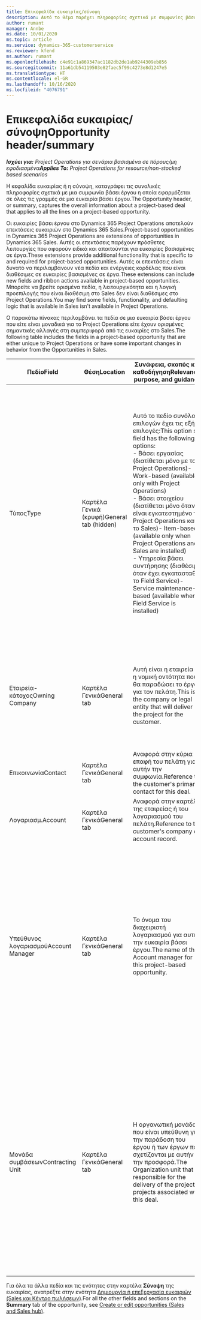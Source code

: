 ```yaml
---
title: Επικεφαλίδα ευκαιρίας/σύνοψη
description: Αυτό το θέμα παρέχει πληροφορίες σχετικά με συμφωνίες βάσει έργου και με γραμμές ευκαιριών βάσει έργου.
author: rumant
manager: Annbe
ms.date: 10/01/2020
ms.topic: article
ms.service: dynamics-365-customerservice
ms.reviewer: kfend
ms.author: rumant
ms.openlocfilehash: c4e91c1a869347ac1182db2de1ab9244309eb856
ms.sourcegitcommit: 11a61db54119503e82faec5f99c4273e8d1247e5
ms.translationtype: HT
ms.contentlocale: el-GR
ms.lasthandoff: 10/16/2020
ms.locfileid: "4076791"
---
```

# <a name="opportunity-headersummary"></a><span data-ttu-id="02eb6-103">Επικεφαλίδα ευκαιρίας/σύνοψη</span><span class="sxs-lookup"><span data-stu-id="02eb6-103">Opportunity header/summary</span></span>

<span data-ttu-id="02eb6-104">_**Ισχύει για:** Project Operations για σενάρια βασισμένα σε πόρους/μη εφοδιασμένα_</span><span class="sxs-lookup"><span data-stu-id="02eb6-104">_**Applies To:** Project Operations for resource/non-stocked based scenarios_</span></span>


<span data-ttu-id="02eb6-105">Η κεφαλίδα ευκαιρίας ή η σύνοψη, καταγράφει τις συνολικές πληροφορίες σχετικά με μια συμφωνία βάσει έργου η οποία εφαρμόζεται σε όλες τις γραμμές σε μια ευκαιρία βάσει έργου.</span><span class="sxs-lookup"><span data-stu-id="02eb6-105">The Opportunity header, or summary, captures the overall information about a project-based deal that applies to all the lines on a project-based opportunity.</span></span>

<span data-ttu-id="02eb6-106">Οι ευκαιρίες βάσει έργου στο Dynamics 365 Project Operations αποτελούν επεκτάσεις ευκαιριών στο Dynamics 365 Sales.</span><span class="sxs-lookup"><span data-stu-id="02eb6-106">Project-based opportunities in Dynamics 365 Project Operations are extensions of opportunities in Dynamics 365 Sales.</span></span> <span data-ttu-id="02eb6-107">Αυτές οι επεκτάσεις παρέχουν πρόσθετες λειτουργίες που αφορούν ειδικά και απαιτούνται για ευκαιρίες βασισμένες σε έργα.</span><span class="sxs-lookup"><span data-stu-id="02eb6-107">These extensions provide additional functionality that is specific to and required for project-based opportunities.</span></span> <span data-ttu-id="02eb6-108">Αυτές οι επεκτάσεις είναι δυνατό να περιλαμβάνουν νέα πεδία και ενέργειες κορδέλας που είναι διαθέσιμες σε ευκαιρίες βασισμένες σε έργα.</span><span class="sxs-lookup"><span data-stu-id="02eb6-108">These extensions can include new fields and ribbon actions available in project-based opportunities.</span></span> <span data-ttu-id="02eb6-109">Μπορείτε να βρείτε ορισμένα πεδία, η λειτουργικότητα και η λογική προεπιλογής που είναι διαθέσιμη στο Sales δεν είναι διαθέσιμες στο Project Operations.</span><span class="sxs-lookup"><span data-stu-id="02eb6-109">You may find some fields, functionality, and defaulting logic that is available in Sales isn't available in Project Operations.</span></span>

<span data-ttu-id="02eb6-110">Ο παρακάτω πίνακας περιλαμβάνει τα πεδία σε μια ευκαιρία βάσει έργου που είτε είναι μοναδικά για το Project Operations είτε έχουν ορισμένες σημαντικές αλλαγές στη συμπεριφορά από τις ευκαιρίες στο Sales.</span><span class="sxs-lookup"><span data-stu-id="02eb6-110">The following table includes the fields in a project-based opportunity that are either unique to Project Operations or have some important changes in behavior from the Opportunities in Sales.</span></span>

| <span data-ttu-id="02eb6-111">**Πεδίο**</span><span class="sxs-lookup"><span data-stu-id="02eb6-111">**Field**</span></span> | <span data-ttu-id="02eb6-112">**Θέση**</span><span class="sxs-lookup"><span data-stu-id="02eb6-112">**Location**</span></span> | <span data-ttu-id="02eb6-113">**Συνάφεια, σκοπός και καθοδήγηση**</span><span class="sxs-lookup"><span data-stu-id="02eb6-113">**Relevance, purpose, and guidance**</span></span> | <span data-ttu-id="02eb6-114">**Κατάντη επίπτωση**</span><span class="sxs-lookup"><span data-stu-id="02eb6-114">**Downstream impact**</span></span> |
| --- | --- | --- | --- |
| <span data-ttu-id="02eb6-115">Τύπος</span><span class="sxs-lookup"><span data-stu-id="02eb6-115">Type</span></span> | <span data-ttu-id="02eb6-116">Καρτέλα Γενικά (κρυφή)</span><span class="sxs-lookup"><span data-stu-id="02eb6-116">General tab (hidden)</span></span> | <span data-ttu-id="02eb6-117">Αυτό το πεδίο συνόλου επιλογών έχει τις εξής επιλογές:</span><span class="sxs-lookup"><span data-stu-id="02eb6-117">This option set field has the following options:</span></span></br><span data-ttu-id="02eb6-118">- Βάσει εργασίας (διατίθεται μόνο με το Project Operations)</span><span class="sxs-lookup"><span data-stu-id="02eb6-118">- Work-based (available only with Project Operations)</span></span></br><span data-ttu-id="02eb6-119">- Βάσει στοιχείου (διατίθεται μόνο όταν είναι εγκατεστημένο το Project Operations και το Sales)</span><span class="sxs-lookup"><span data-stu-id="02eb6-119">- Item-based (available only when Project Operations and Sales are installed)</span></span></br><span data-ttu-id="02eb6-120">- Υπηρεσία βάσει συντήρησης (διαθέσιμη όταν έχει εγκατασταθεί το Field Service)</span><span class="sxs-lookup"><span data-stu-id="02eb6-120">- Service maintenance-based (available when Field Service is installed)</span></span> | <span data-ttu-id="02eb6-121">Όταν χρησιμοποιείτε την εφαρμογή Project Operations, η τιμή αυτού του πεδίου ορίζεται αυτόματα σε **Βάσει εργασίας** και ταξινομείται η ευκαιρία ως βασισμένη σε έργο.</span><span class="sxs-lookup"><span data-stu-id="02eb6-121">When you use Project Operations, this field value is automatically set to **Work-based** which classifies the Opportunity as project-based.</span></span> <span data-ttu-id="02eb6-122">Μια ευκαιρία πρέπει να βασίζεται σε έργο για την ενεργοποίηση όλων των επεκτάσεων και των λειτουργιών που αφορούν το έργο στην κατάντη διαδικασία πωλήσεων για αυτήν τη συμφωνία.</span><span class="sxs-lookup"><span data-stu-id="02eb6-122">An Opportunity should be project-based to enable all project-specific extensions and functionality in the downstream sales process for this deal.</span></span> |
| <span data-ttu-id="02eb6-123">Εταιρεία-κάτοχος</span><span class="sxs-lookup"><span data-stu-id="02eb6-123">Owning Company</span></span> | <span data-ttu-id="02eb6-124">Καρτέλα Γενικά</span><span class="sxs-lookup"><span data-stu-id="02eb6-124">General tab</span></span> | <span data-ttu-id="02eb6-125">Αυτή είναι η εταιρεία ή η νομική οντότητα που θα παραδώσει το έργο για τον πελάτη.</span><span class="sxs-lookup"><span data-stu-id="02eb6-125">This is the company or legal entity that will deliver the project for the customer.</span></span> | <span data-ttu-id="02eb6-126">Αυτές οι πληροφορίες πεδίου θα αντιγραφούν στο αντίστοιχο πεδίο της προσφοράς έργου που δημιουργείται από αυτήν την ευκαιρία.</span><span class="sxs-lookup"><span data-stu-id="02eb6-126">This field information will be copied to the corresponding field on the Project quote that is created from this Opportunity.</span></span> |
| <span data-ttu-id="02eb6-127">Επικοινωνία</span><span class="sxs-lookup"><span data-stu-id="02eb6-127">Contact</span></span> | <span data-ttu-id="02eb6-128">Καρτέλα Γενικά</span><span class="sxs-lookup"><span data-stu-id="02eb6-128">General tab</span></span> | <span data-ttu-id="02eb6-129">Αναφορά στην κύρια επαφή του πελάτη για αυτήν την συμφωνία.</span><span class="sxs-lookup"><span data-stu-id="02eb6-129">Reference to the customer's primary contact for this deal.</span></span> | |
| <span data-ttu-id="02eb6-130">Λογαριασμ.</span><span class="sxs-lookup"><span data-stu-id="02eb6-130">Account</span></span> | <span data-ttu-id="02eb6-131">Καρτέλα Γενικά</span><span class="sxs-lookup"><span data-stu-id="02eb6-131">General tab</span></span> | <span data-ttu-id="02eb6-132">Αναφορά στην καρτέλα της εταιρείας ή του λογαριασμού του πελάτη.</span><span class="sxs-lookup"><span data-stu-id="02eb6-132">Reference to the customer's company or account record.</span></span> | |
| <span data-ttu-id="02eb6-133">Υπεύθυνος λογαριασμού</span><span class="sxs-lookup"><span data-stu-id="02eb6-133">Account Manager</span></span> | <span data-ttu-id="02eb6-134">Καρτέλα Γενικά</span><span class="sxs-lookup"><span data-stu-id="02eb6-134">General tab</span></span> | <span data-ttu-id="02eb6-135">Το όνομα του διαχειριστή λογαριασμού για αυτήν την ευκαιρία βάσει έργου.</span><span class="sxs-lookup"><span data-stu-id="02eb6-135">The name of the Account manager for this project-based opportunity.</span></span> | <span data-ttu-id="02eb6-136">Ο διαχειριστής λογαριασμού είναι υπεύθυνος για τη διαχείριση της σχέσης με τον πελάτη μέσω της ολοκλήρωσης αυτού του έργου.</span><span class="sxs-lookup"><span data-stu-id="02eb6-136">The Account manager is responsible for managing the relationship with the customer through the completion of this project.</span></span> <span data-ttu-id="02eb6-137">Με βάση την καρτέλα πόρου με δυνατότητα κράτησης που έχει συνδεθεί με τον διαχειριστή λογαριασμών, η μονάδα σύμβασης είναι προεπιλεγμένη.</span><span class="sxs-lookup"><span data-stu-id="02eb6-137">Based on the bookable resource record tied to the Account manager, the contracting unit is defaulted.</span></span> |
| <span data-ttu-id="02eb6-138">Μονάδα συμβάσεων</span><span class="sxs-lookup"><span data-stu-id="02eb6-138">Contracting Unit</span></span> | <span data-ttu-id="02eb6-139">Καρτέλα Γενικά</span><span class="sxs-lookup"><span data-stu-id="02eb6-139">General tab</span></span> | <span data-ttu-id="02eb6-140">Η οργανωτική μονάδα που είναι υπεύθυνη για την παράδοση του έργου ή των έργων που σχετίζονται με αυτήν την προσφορά.</span><span class="sxs-lookup"><span data-stu-id="02eb6-140">The Organization unit that is responsible for the delivery of the project or projects associated with this deal.</span></span> | <span data-ttu-id="02eb6-141">Η μονάδα σύμβασης είναι η διεύθυνση της εταιρείας που θα ολοκληρώσει το/τα έργο/α μετά το κλείσιμο της υπόθεσης.</span><span class="sxs-lookup"><span data-stu-id="02eb6-141">The contracting unit is the division of the company that will complete the project(s) after the deal is closed.</span></span> <span data-ttu-id="02eb6-142">Κάθε αναθέτουσα μονάδα έχει νόμισμα και αυτή η νομισματική μονάδα χρησιμοποιείται για την αναφορά εκτιμώμενων και πραγματικών δαπανών που πραγματοποιήθηκαν κατά την εκτέλεση του έργου.</span><span class="sxs-lookup"><span data-stu-id="02eb6-142">Every contracting unit has a currency, and this currency is used to report estimated and actual costs incurred during the project.</span></span> |

<span data-ttu-id="02eb6-143">Για όλα τα άλλα πεδία και τις ενότητες στην καρτέλα **Σύνοψη** της ευκαιρίας, ανατρέξτε στην ενότητα [Δημιουργία ή επεξεργασία ευκαιριών (Sales και Κέντρο πωλήσεων)](https://docs.microsoft.com/dynamics365/sales-enterprise/create-edit-opportunity-sales).</span><span class="sxs-lookup"><span data-stu-id="02eb6-143">For all the other fields and sections on the **Summary** tab of the opportunity, see [Create or edit opportunities (Sales and Sales hub)](https://docs.microsoft.com/dynamics365/sales-enterprise/create-edit-opportunity-sales).</span></span>
